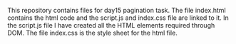 This repository contains files for day15 pagination task.
The file index.html contains the html code and the script.js and index.css file are linked to it.
In the script.js file I have created all the HTML elements required through DOM.
The file index.css is the style sheet for the html file.
